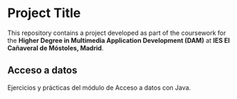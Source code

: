 # Project Title

This repository contains a project developed as part of the coursework for the **Higher Degree in Multimedia Application Development (DAM)** at **IES El Cañaveral de Móstoles, Madrid**.

## Acceso a datos

Ejercicios y prácticas del módulo de Acceso a datos con Java.
